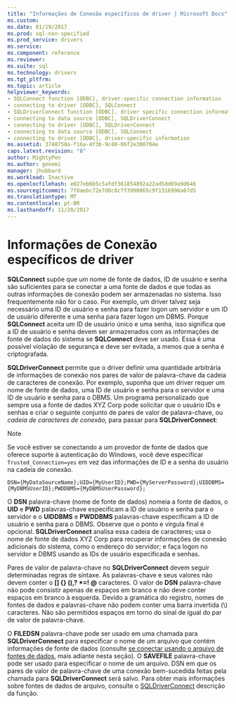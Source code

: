```yaml
---
title: "Informações de Conexão específicos de driver | Microsoft Docs"
ms.custom: 
ms.date: 01/19/2017
ms.prod: sql-non-specified
ms.prod_service: drivers
ms.service: 
ms.component: reference
ms.reviewer: 
ms.suite: sql
ms.technology: drivers
ms.tgt_pltfrm: 
ms.topic: article
helpviewer_keywords:
- SQLConnect function [ODBC], driver-specific connection information
- connecting to driver [ODBC], SQLConnect
- SQLDriverConnect function [ODBC], driver specific connection information
- connecting to data source [ODBC], SQLDriverConnect
- connecting to driver [ODBC], SQLDriverConnect
- connecting to data source [ODBC], SQLConnect
- connecting to driver [ODBC], driver-specific information
ms.assetid: 3748758a-f16a-4f3b-9c40-06f2e300704e
caps.latest.revision: "8"
author: MightyPen
ms.author: genemi
manager: jhubbard
ms.workload: Inactive
ms.openlocfilehash: e027eb6b5c5afdf361854892a22ad5dd69a9d646
ms.sourcegitcommit: 7f8aebc72e7d0c8cff3990865c9f1316996a67d5
ms.translationtype: MT
ms.contentlocale: pt-BR
ms.lasthandoff: 11/20/2017
---
```

# <a name="driver-specific-connection-information"></a>Informações de Conexão específicos de driver
**SQLConnect** supõe que um nome de fonte de dados, ID de usuário e senha são suficientes para se conectar a uma fonte de dados e que todas as outras informações de conexão podem ser armazenadas no sistema. Isso frequentemente não for o caso. Por exemplo, um driver talvez seja necessário uma ID de usuário e senha para fazer logon um servidor e um ID de usuário diferente e uma senha para fazer logon um DBMS. Porque **SQLConnect** aceita um ID de usuário único e uma senha, isso significa que a ID de usuário e senha devem ser armazenados com as informações de fonte de dados do sistema se **SQLConnect** deve ser usado. Essa é uma possível violação de segurança e deve ser evitada, a menos que a senha é criptografada.  
  
 **SQLDriverConnect** permite que o driver definir uma quantidade arbitrária de informações de conexão nos pares de valor de palavra-chave da cadeia de caracteres de conexão. Por exemplo, suponha que um driver requer um nome de fonte de dados, uma ID de usuário e senha para o servidor e uma ID de usuário e senha para o DBMS. Um programa personalizado que sempre usa a fonte de dados XYZ Corp pode solicitar que o usuário IDs e senhas e criar o seguinte conjunto de pares de valor de palavra-chave, ou *cadeia de caracteres de conexão,* para passar para **SQLDriverConnect**:  
  
> [!NOTE]  
>  Se você estiver se conectando a um provedor de fonte de dados que oferece suporte à autenticação do Windows, você deve especificar `Trusted_Connection=yes` em vez das informações de ID e a senha do usuário na cadeia de conexão.  
  
```  
DSN={MyDataSourceName};UID={MyUserID};PWD={MyServerPassword};UIDDBMS={MyDBMSUserID};PWDDBMS={MyDBMSUserPassword};  
```  
  
 O **DSN** palavra-chave (nome de fonte de dados) nomeia a fonte de dados, o **UID** e **PWD** palavras-chave especificam a ID de usuário e senha para o servidor e o **UIDDBMS**  e **PWDDBMS** palavras-chave especificam a ID de usuário e senha para o DBMS. Observe que o ponto e vírgula final é opcional. **SQLDriverConnect** analisa essa cadeia de caracteres; usa o nome de fonte de dados XYZ Corp para recuperar informações de conexão adicionais do sistema, como o endereço do servidor; e faça logon no servidor e DBMS usando as IDs de usuário especificada e senhas.  
  
 Pares de valor de palavra-chave no **SQLDriverConnect** devem seguir determinadas regras de sintaxe. As palavras-chave e seus valores não devem conter o **[] {} (),? \*=! @** caracteres. O valor de **DSN** palavra-chave não pode consistir apenas de espaços em branco e não deve conter espaços em branco à esquerda. Devido a gramática do registro, nomes de fontes de dados e palavras-chave não podem conter uma barra invertida (\\) caracteres. Não são permitidos espaços em torno do sinal de igual do par de valor de palavra-chave.  
  
 O **FILEDSN** palavra-chave pode ser usado em uma chamada para **SQLDriverConnect** para especificar o nome de um arquivo que contém informações de fonte de dados (consulte [se conectar usando o arquivo de fontes de dados](../../../odbc/reference/develop-app/connecting-using-file-data-sources.md), mais adiante nesta seção). O **SAVEFILE** palavra-chave pode ser usado para especificar o nome de um arquivo. DSN em que os pares de valor de palavra-chave de uma conexão bem-sucedida feitas pela chamada para **SQLDriverConnect** será salvo. Para obter mais informações sobre fontes de dados de arquivo, consulte o [SQLDriverConnect](../../../odbc/reference/syntax/sqldriverconnect-function.md) descrição da função.
